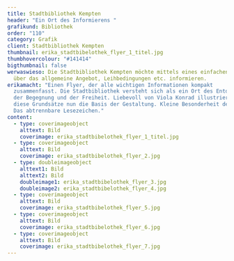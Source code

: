 ```yaml
---
title: Stadtbibliothek Kempten
header: "Ein Ort des Informierens "
grafikund: Bibliothek
order: "110"
category: Grafik
client: Stadtbibliothek Kempten
thumbnail: erika_stadtbibelothek_flyer_1_titel.jpg
thumbhovercolour: "#141414"
bigthumbnail: false
werwaswieso: Die Stadtbibliothek Kempten möchte mittels eines einfachen Flyers
  über das allgemeine Angebot, Leihbedingungen etc. informieren.
erikamacht: "Einen Flyer, der alle wichtigen Informationen kompakt
  zusammenfasst. Die Stadtbibliothek versteht sich als ein Ort des Entdeckens,
  der Begegnung und der Freiheit. Liebevoll von Viola Konrad illustriert, bilden
  diese Grundsätze nun die Basis der Gestaltung. Kleine Besonderheit des Flyers:
  Das abtrennbare Lesezeichen."
content:
  - type: coverimageobject
    alttext: Bild
    coverimage: erika_stadtbibelothek_flyer_1_titel.jpg
  - type: coverimageobject
    alttext: Bild
    coverimage: erika_stadtbibelothek_flyer_2.jpg
  - type: doubleimageobject
    alttext1: Bild
    alttext2: Bild
    doubleimage1: erika_stadtbibelothek_flyer_3.jpg
    doubleimage2: erika_stadtbibelothek_flyer_4.jpg
  - type: coverimageobject
    alttext: Bild
    coverimage: erika_stadtbibelothek_flyer_5.jpg
  - type: coverimageobject
    alttext: Bild
    coverimage: erika_stadtbibelothek_flyer_6.jpg
  - type: coverimageobject
    alttext: Bild
    coverimage: erika_stadtbibelothek_flyer_7.jpg
---
```

